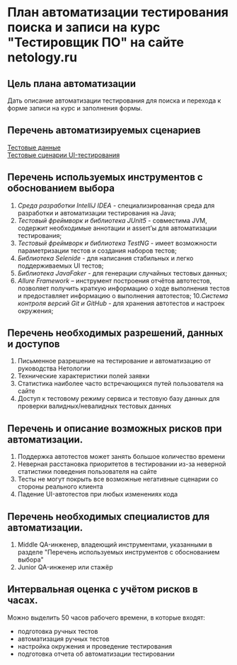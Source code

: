 # План автоматизации тестирования поиска и записи на курс "Тестировщик ПО" на сайте netology.ru
## Цель плана автоматизации
Дать описание автоматизации тестирования для поиска и перехода к форме записи на курс и заполнения формы.
## Перечень автоматизируемых сценариев
[Тестовые данные](https://docs.google.com/spreadsheets/d/1vE6Rd8Fy4pbri_-Xh_-z-xYZD3H8Vcw46a47hJK95os/edit#gid=0&range=A1:C1)  
[Тестовые сценарии UI-тестирования](https://docs.google.com/spreadsheets/d/1pE9Ft4Kt7njVcU70UTWFc7-ujSZEmo5Jd9MjfQn5xvA/edit#gid=1895355200&range=A1:F1)
## Перечень используемых инструментов с обоснованием выбора
1. _Среда разработки IntelliJ IDEA_ - специализированная среда для разработки и автоматизации тестирования на Java;
2. _Тестовый фреймворк и библиотека JUnit5_ - совместима JVM, содержит необходимые аннотации и assert’ы для автоматизации тестирования;
3. _Тестовый фреймворк и библиотека TestNG_ - имеет возможности параметризации тестов и создания наборов тестов;
5. _Библиотека Selenide_ - для написания стабильных и легко поддерживаемых UI тестов;
8. _Библиотека JavaFaker_ - для генерации случайных тестовых данных;
9. _Allure Framework_ – инструмент построения отчётов автотестов, позволяет получить краткую информацию о ходе выполнения тестов и предоставляет информацию о выполнения автотестов;
10._Система контроля версий Git и GitHub_ - для хранения автотестов и настроек окружения;
## Перечень необходимых разрешений, данных и доступов
1. Письменное разрешение на тестирование и автоматизацию от руководства Нетологии
2. Технические характеристики полей заявки
3. Статистика наиболее часто встречающихся путей пользователя на сайте
4. Доступ к тестовому режиму сервиса и тестовую базу данных для проверки валидных/невалидных тестовых данных
## Перечень и описание возможных рисков при автоматизации.
1. Поддержка автотестов может занять большое количество времени
2. Неверная расстановка приоритетов в тестировании из-за неверной статистики поведения пользователя на сайте 
6. Тесты не могут покрыть все возможные негативные сценарии со стороны реального клиента
2. Падение UI-автотестов при любых изменениях кода
## Перечень необходимых специалистов для автоматизации.
1. Middle QA-инженер, владеющий инструментами, указанными в разделе "Перечень используемых инструментов с обоснованием выбора"
2. Junior QA-инженер или стажёр
## Интервальная оценка с учётом рисков в часах.
Можно выделить 50 часов рабочего времени, в которые входят:
* подготовка ручных тестов
* автоматизация ручных тестов
* настройка окружения и проведение тестирования
* подготовка отчета об автоматизации тестировании
